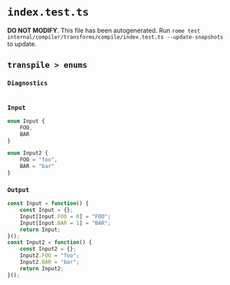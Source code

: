 # `index.test.ts`

**DO NOT MODIFY**. This file has been autogenerated. Run `rome test internal/compiler/transforms/compile/index.test.ts --update-snapshots` to update.

## `transpile > enums`

### `Diagnostics`

```ts

```

### `Input`

```ts
enum Input {
	FOO,
	BAR
}

enum Input2 {
	FOO = "foo",
	BAR = "bar"
}

```

### `Output`

```ts
const Input = function() {
	const Input = {};
	Input[Input.FOO = 0] = "FOO";
	Input[Input.BAR = 1] = "BAR";
	return Input;
}();
const Input2 = function() {
	const Input2 = {};
	Input2.FOO = "foo";
	Input2.BAR = "bar";
	return Input2;
}();

```
